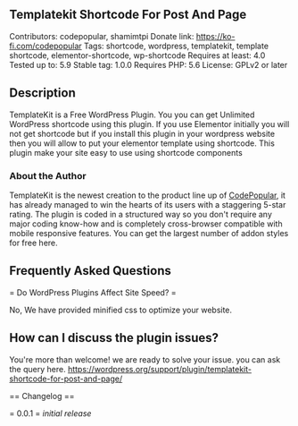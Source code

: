 ## Templatekit Shortcode For Post And Page ##
Contributors: codepopular, shamimtpi
Donate link: https://ko-fi.com/codepopular
Tags: shortcode, wordpress, templatekit, template shortcode, elementor-shortcode, wp-shortcode
Requires at least: 4.0
Tested up to: 5.9
Stable tag: 1.0.0
Requires PHP: 5.6
License: GPLv2 or later

## Description ##
TemplateKit is a Free WordPress Plugin. You you can get Unlimited WordPress shortcode using this plugin. If you use Elementor initially you will not get shortcode but if you install this plugin in your wordpress website then you will allow to put your elementor template using shortcode. This plugin make your site easy to use using shortcode components

### **About the Author**

TemplateKit is the newest creation to the product line up of [CodePopular](https://codepopular.com/), it has already managed to win the hearts of its users with a staggering 5-star rating. The plugin is coded in a structured way so you don't require any major coding know-how and is completely cross-browser compatible with mobile responsive features. You can get the largest number of addon styles for free here.



## Frequently Asked Questions ##

= Do WordPress Plugins Affect Site Speed? =

No, We have provided minified css to optimize your website.

## How can I discuss the plugin issues? ##
You're more than welcome! we are ready to solve your issue. you can ask the query here.
https://wordpress.org/support/plugin/templatekit-shortcode-for-post-and-page/


== Changelog ==

= 0.0.1 =
*initial release*

